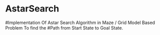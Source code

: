 # AstarSearch
#Implementation Of Astar Search Algorithm in Maze / Grid Model Based Problem To find the
#Path from Start State to Goal State.
